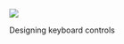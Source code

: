 ![](https://db-feed.s3.amazonaws.com/legacy/7D035246-C903-4615-830B-E89B04A1757A-1595364689.jpeg)

Designing keyboard controls
